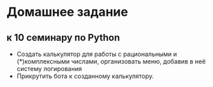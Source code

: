 # Домашнее задание
## к 10 семинару по Python

* Создать калькулятор для работы с рациональными и (*)комплексными числами, организовать меню, добавив в неё систему логирования
* Прикрутить бота к созданному калькулятору.